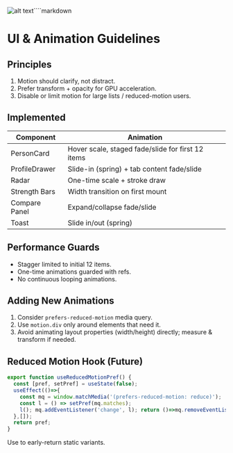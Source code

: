 ![alt text](image.png)````markdown
# UI & Animation Guidelines

## Principles
1. Motion should clarify, not distract.
2. Prefer transform + opacity for GPU acceleration.
3. Disable or limit motion for large lists / reduced-motion users.

## Implemented
| Component | Animation |
|-----------|-----------|
| PersonCard | Hover scale, staged fade/slide for first 12 items |
| ProfileDrawer | Slide-in (spring) + tab content fade/slide |
| Radar | One-time scale + stroke draw |
| Strength Bars | Width transition on first mount |
| Compare Panel | Expand/collapse fade/slide |
| Toast | Slide in/out (spring) |

## Performance Guards
- Stagger limited to initial 12 items.
- One-time animations guarded with refs.
- No continuous looping animations.

## Adding New Animations
1. Consider `prefers-reduced-motion` media query.
2. Use `motion.div` only around elements that need it.
3. Avoid animating layout properties (width/height) directly; measure & transform if needed.

## Reduced Motion Hook (Future)
```ts
export function useReducedMotionPref() {
  const [pref, setPref] = useState(false);
  useEffect(()=>{
    const mq = window.matchMedia('(prefers-reduced-motion: reduce)');
    const l = () => setPref(mq.matches);
    l(); mq.addEventListener('change', l); return ()=>mq.removeEventListener('change', l);
  },[]);
  return pref;
}
```

Use to early-return static variants.
````
